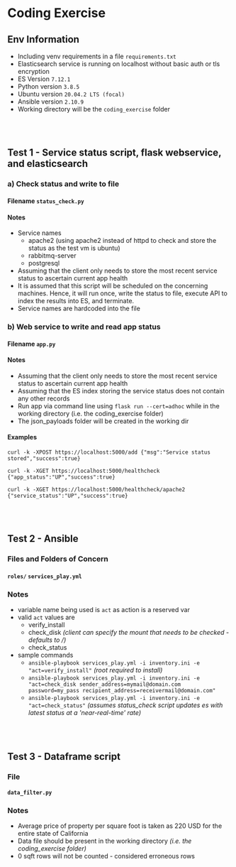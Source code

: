 # Coding Exercise

## Env Information  
- Including venv requirements in a file `requirements.txt`
- Elasticsearch service is running on localhost without basic auth or tls encryption
- ES Version `7.12.1`  
- Python version `3.8.5`  
- Ubuntu version `20.04.2 LTS (focal)`  
- Ansible version `2.10.9`  
- Working directory will be the `coding_exercise` folder

<br>
<br>

## Test 1 - Service status script, flask webservice, and elasticsearch

### a) Check status and write to file

#### Filename `status_check.py`

#### Notes
- Service names
  - apache2 (using apache2 instead of httpd to check and store the status as the test vm is ubuntu)
  - rabbitmq-server
  - postgresql    
- Assuming that the client only needs to store the most recent service status to ascertain current app health
- It is assumed that this script will be scheduled on the concerning machines. Hence, it will run once, write the status to file, execute API to index the results into ES, and terminate.
- Service names are hardcoded into the file

### b) Web service to write and read app status
#### Filename `app.py`

#### Notes
- Assuming that the client only needs to store the most recent service status to ascertain current app health
- Assuming that the ES index storing the service status does not contain any other records  
- Run app via command line using `flask run --cert=adhoc` while in the working directory (i.e. the coding_exercise folder)  
- The json_payloads folder will be created in the working dir  

#### Examples

`curl -k -XPOST https://localhost:5000/add
{"msg":"Service status stored","success":true}`

`curl -k -XGET https://localhost:5000/healthcheck
{"app_status":"UP","success":true}`

`curl -k -XGET https://localhost:5000/healthcheck/apache2
{"service_status":"UP","success":true}`

<br>
<br>

## Test 2 - Ansible

### Files and Folders of Concern 
#### `roles/` `services_play.yml`

### Notes  

- variable name being used is `act` as action is a reserved var
- valid `act` values are
  - verify_install
  - check_disk _(client can specify the mount that needs to be checked - defaults to /)_
  - check_status
- sample commands
  - `ansible-playbook services_play.yml -i inventory.ini -e "act=verify_install"` _(root required to install)_  
  - `ansible-playbook services_play.yml -i inventory.ini -e "act=check_disk sender_address=mymail@domain.com password=my_pass recipient_address=receivermail@domain.com"`  
  - `ansible-playbook services_play.yml -i inventory.ini -e "act=check_status"` _(assumes status_check script updates es with latest status at a 'near-real-time' rate)_  

<br>
<br>

## Test 3 - Dataframe script


### File 
#### `data_filter.py`

### Notes
- Average price of property per square foot is taken as 220 USD for the entire state of California
- Data file should be present in the working directory _(i.e. the coding_exercise folder)_
- 0 sqft rows will not be counted - considered erroneous rows
